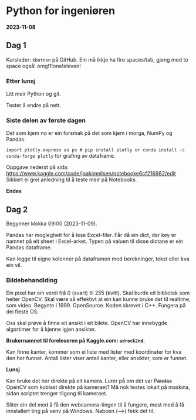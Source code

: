# Python for ingeniøren

__2023-11-08__

## Dag 1
Kursleder: `kbotnen` på GitHub.
Ein må ikkje ha fire spaces/tab, gjeng med to space også! omg!1!one!eleven!

### Etter lunsj

Litt meir Python og git.

Tester å endre på nett.

### Siste delen av første dagen

Det som kjem no er ein forsmak på det som kjem i morga, NumPy og Pandas.

`import plotly.express as px # pip install plotly or conda install -c conda-forge plotly` for grafing av dataframe.

Oppgave nederst på sida: https://www.kaggle.com/code/joakimnilsen/notebooke6cf216982/edit
Sikkert ei grei anledning til å teste meir på Notebooks.

__Endex__

## Dag 2

Begynner klokka 09:00 (2023-11-09).

Pandas har moglegheit for å lese Excel-filer. Får då ein dict, der key er namnet på eit sheet i Excel-arket. Typen på valuen til disse dictane er ein Pandas dataframe.

Kan legge til eigne kolonner på dataframen med berekninger, tekst eller kva ein vil.


### Bildebehandlding

Ein pixel har ein verdi frå 0 (svart) til 255 (kvitt).
Skal burde eit bibliotek som heiter OpenCV. Skal være så effektivt at ein kan kunne bruke det til realtime, som video.
Begynte i 1999. OpenSource. Koden skrevet i C++. Fungera på dei fleste OS.

Oss skal prøve å finne eit ansikt i eit bilete. OpenCV har innebygde algortimer for å kjenne igjen ansikter.

__Brukernamnet til foreleseren på Kaggle.com: `adrock2nd`.__

Kan finne kanter, kommer som ei liste med lister med koordinater for kva den har funnet. Antall lister viser antall kanter, eller ansikter, som er funnet.


__Lunsj__

Kan bruke det her direkte på eit kamera. Lurer på om det var ~~Pandas~~ OpenCV som koblast direkte på kameraet?
Må nok testes lokalt på maskina, sidan scriptet trenger tilgong til kameraet.

Sliter ein del med å få den webcamera-tingen til å fungere, mest med å få innstallert ting på venv på Windows. Naboen (-->) fekk det til.